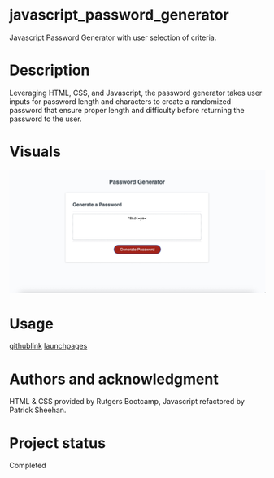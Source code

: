 # javascript_password_generator
Javascript Password Generator with user selection of criteria.

# Description
Leveraging HTML, CSS, and Javascript, the password generator takes user inputs for password length and characters to create a randomized password that ensure proper length and difficulty before returning the password to the user.

# Visuals
![Screenshot](<password generator screenshot.jpg>)

# Usage
[githublink](https://github.com/sheehpat/javascript_password_generator)
[launchpages](https://sheehpat.github.io/javascript_password_generator)

# Authors and acknowledgment
HTML & CSS provided by Rutgers Bootcamp, Javascript refactored by Patrick Sheehan.

# Project status
Completed
